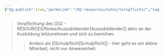 ```yaml
---
{"dg-publish":true,"permalink":"/02-resources/notes/lernpflicht/","tags":["#ausbildung/pflichten"],"noteIcon":"","updated":"2025-09-05T10:12:30.000+02:00"}
---
```


>Verpflichtung des [[02 - RESOURCES/Notes/Auszubildender\|Auszubildender]] aktiv an der Ausbildung teilzunehmen und sich zu bemühen.
>>Anders als [[Schulpflicht\|Schulpflicht]] - hier geht es um aktive Mitarbeit, nicht nur Anwesenheit.